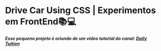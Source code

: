 # Drive Car Using CSS | Experimentos em FrontEnd📚💻

***Esse pequeno projeto é oriundo de um vídeo tutorial do canal: [Daily Tuition](https://www.youtube.com/channel/UCrG2Z0usOCCdUTAr4D1A8mw)***



